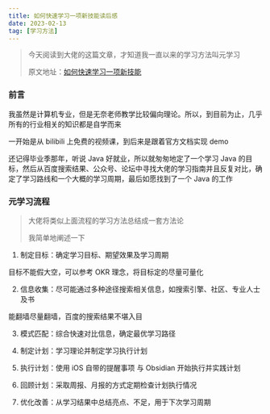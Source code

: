 ```yaml
---
title: 如何快速学习一项新技能读后感
date: 2023-02-13
tag: [学习方法]
---
```


> 今天阅读到大佬的这篇文章，才知道我一直以来的学习方法叫元学习
>
> 原文地址：[如何快速学习一项新技能][]

### 前言

我虽然是计算机专业，但是无奈老师教学比较偏向理论。所以，到目前为止，几乎所有的行业相关的知识都是自学而来

一开始是从 bilibili 上免费的视频课，到后来是跟着官方文档实现 demo

还记得毕业季那年，听说 Java 好就业，所以就匆匆地定了一个学习 Java 的目标，然后从百度搜索结果、公众号、论坛中寻找大佬的学习指南并且反复对比，确定了学习路线和一个大概的学习周期，最后如愿找到了一个 Java 的工作

### 元学习流程

> 大佬将类似上面流程的学习方法总结成一套方法论
>
> 我简单地阐述一下

1. 制定目标：确定学习目标、期望效果及学习周期

目标不能假大空，可以参考 OKR 理念，将目标定的尽量可量化

2. 信息收集：尽可能通过多种途径搜索相关信息，如搜索引擎、社区、专业人士及书

能翻墙尽量翻墙，百度的搜索结果不堪入目

3. 模式匹配：综合快速对比信息，确定最优学习路径

4. 制定计划：学习理论并制定学习执行计划

5. 执行计划：使用 iOS 自带的提醒事项 与 Obsidian 开始执行并实践计划

6. 回顾计划：采取周报、月报的方式定期检查计划执行情况

7. 优化改善：从学习结果中总结亮点、不足，用于下次学习周期

​​<!-- +++++++++ 下面是引用式链接 +++++++++ -->

[如何快速学习一项新技能]: https://www.bmpi.dev/self/learn-skill
